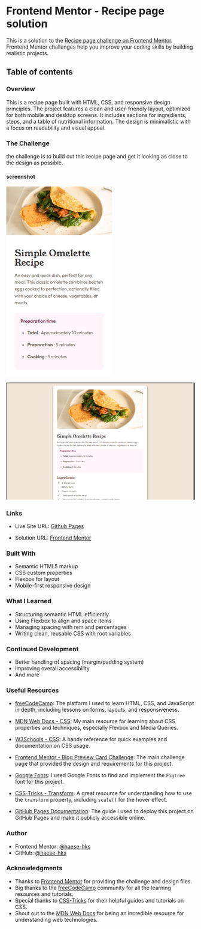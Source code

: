 # Frontend Mentor - Recipe page solution

This is a solution to the [Recipe page challenge on Frontend Mentor](https://www.frontendmentor.io/challenges/recipe-page-KiTsR8QQKm). Frontend Mentor challenges help you improve your coding skills by building realistic projects.

## Table of contents

### Overview

This is a recipe page built with HTML, CSS, and responsive design principles. The project features a clean and user-friendly layout, optimized for both mobile and desktop screens. It includes sections for ingredients, steps, and a table of nutritional information. The design is minimalistic with a focus on readability and visual appeal.

### The Challenge

the challenge is to build out this recipe page and get it looking as close to the design as possible.

#### screenshot

![MObile Version](<./assets/images/Screenshot%20(26).png>)

![Desktop Version](<./assets/images/Screenshot%20(25).png>)

### Links

- Live Site URL: [Github Pages](#)

- Solution URL: [Frontend Mentor](#)

### Built With

- Semantic HTML5 markup
- CSS custom properties
- Flexbox for layout
- Mobile-first responsive design

### What I Learned

- Structuring semantic HTML efficiently
- Using Flexbox to align and space items
- Managing spacing with rem and percentages
- Writing clean, reusable CSS with root variables

### Continued Development

- Better handling of spacing (margin/padding system)
- Improving overall accessibility
- And more

### Useful Resources

- [freeCodeCamp](https://www.freecodecamp.org/): The platform I used to learn HTML, CSS, and JavaScript in depth, including lessons on forms, layouts, and responsiveness.

- [MDN Web Docs - CSS](https://developer.mozilla.org/en-US/docs/Web/CSS): My main resource for learning about CSS properties and techniques, especially Flexbox and Media Queries.

- [W3Schools - CSS](https://www.w3schools.com/css/): A handy reference for quick examples and documentation on CSS usage.

- [Frontend Mentor - Blog Preview Card Challenge](https://www.frontendmentor.io/challenges/blog-preview-card-ryaPa2l8M): The main challenge page that provided the design and requirements for this project.

- [Google Fonts](https://fonts.google.com/): I used Google Fonts to find and implement the `Figtree` font for this project.

- [CSS-Tricks - Transform](https://css-tricks.com/almanac/properties/t/transform/): A great resource for understanding how to use the `transform` property, including `scale()` for the hover effect.

- [GitHub Pages Documentation](https://docs.github.com/en/pages): The guide I used to deploy this project on GitHub Pages and make it publicly accessible online.

### Author

- Frontend Mentor: [@haese-hks](https://www.frontendmentor.io/profile/haese-hks)
- GitHub: [@haese-hks](https://github.com/haese-hks)

### Acknowledgments

- Thanks to [Frontend Mentor](https://www.frontendmentor.io) for providing the challenge and design files.
- Big thanks to the [freeCodeCamp](https://www.freecodecamp.org) community for all the learning resources and tutorials.
- Special thanks to [CSS-Tricks](https://css-tricks.com) for their helpful guides and tutorials on CSS.
- Shout out to the [MDN Web Docs](https://developer.mozilla.org/en-US/docs/Web/CSS) for being an incredible resource for understanding web technologies.
